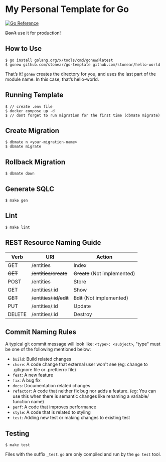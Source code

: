 # My Personal Template for Go

[![Go Reference](https://pkg.go.dev/badge/golang.org/x/example.svg)](https://pkg.go.dev/golang.org/x/example)

~~Don't~~ use it for production!

## How to Use

```
$ go install golang.org/x/tools/cmd/gonew@latest
$ gonew github.com/stonear/go-template github.com/stonear/hello-world
```
That’s it! `gonew` creates the directory for you, and uses the last part of the module name. In this case, that’s hello-world.

## Running Template

```
$ // create .env file
$ docker compose up -d
$ // dont forget to run migration for the first time (dbmate migrate)
```

## Create Migration

```
$ dbmate n <your-migration-name>
$ dbmate migrate
```

## Rollback Migration

```
$ dbmate down
```

## Generate SQLC

```
$ make gen
```

## Lint

```
$ make lint
```

## REST Resource Naming Guide

Verb | URI | Action
-----|-----|-------
GET | /entities | Index
~~GET~~ | ~~/entities/create~~ | ~~Create~~ (Not implemented)
POST | /entities | Store
GET | /entities/:id | Show
~~GET~~ | ~~/entities/:id/edit~~ | ~~Edit~~ (Not implemented)
PUT | /entities/:id | Update
DELETE | /entities/:id | Destroy

## Commit Naming Rules
A typical git commit message will look like: ```<type>: <subject>```, "type" must be one of the following mentioned below:
- ```build```: Build related changes
- ```chore```: A code change that external user won't see (eg: change to .gitignore file or .prettierrc file)
- ```feat```: A new feature
- ```fix```: A bug fix
- ```docs```: Documentation related changes
- ```refactor```: A code that neither fix bug nor adds a feature. (eg: You can use this when there is semantic changes like renaming a variable/ function name)
- ```perf```: A code that improves performance
- ```style```: A code that is related to styling
- ```test```: Adding new test or making changes to existing test

## Testing


```
$ make test
```

Files with the suffix ```_test.go``` are only compiled and run by the ```go test``` tool.